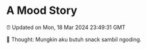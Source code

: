 # A Mood Story

⏰ Updated on Mon, 18 Mar 2024 23:49:31 GMT

💭 Thought: Mungkin aku butuh snack sambil ngoding.

